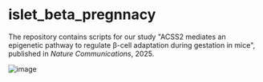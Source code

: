 # islet_beta_pregnnacy
The repository contains scripts for our study "ACSS2 mediates an epigenetic pathway to regulate β-cell adaptation during gestation in mice", published in _Nature Communications_, 2025.

![image](https://github.com/ShuangHe33/islet_beta_pregnnacy/blob/main/graph_abstract.png)


